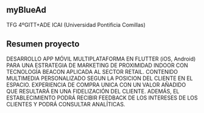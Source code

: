 ## myBlueAd
TFG 4ºGITT+ADE ICAI (Universidad Pontificia Comillas)
## Resumen proyecto
DESARROLLO APP MÓVIL MULTIPLATAFORMA EN FLUTTER (iOS, Android) PARA UNA ESTRATEGIA DE MARKETING DE PROXIMIDAD INDOOR CON TECNOLOGÍA BEACON APLICADA AL SECTOR RETAIL.
CONTENIDO MULTIMEDIA PERSONALIZADO SEGUN LA POSICION DEL CLIENTE EN EL ESPACIO. EXPERIENCIA DE COMPRA UNICA CON UN VALOR AÑADIDO QUE RESULTARÁ EN UNA FIDELIZACIÓN DEL CLIENTE. ADEMÁS, EL ESTABLECIMIENTO PODRÁ RECIBIR FEEDBACK DE LOS INTERESES DE LOS CLIENTES Y PODRÁ CONSULTAR ANALÍTICAS.
